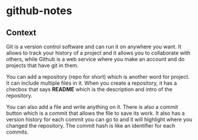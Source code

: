 # github-notes

## Context
Git is a version control software and can run it on anywhere you want. It allows to track your history of a project and it allows you to collaborate with others, while Github is a web service where you make an account and do projects that have git in them.  

You can add a repository (repo for short) which is another word for project. It can include multiple files in it. When you create a repository, it has a checbox that says **README** which is the description and intro of the repository.  

You can also add a file and write anything on it. There is also a commit button which is a commit that allows the file to save its work. It also has a version history for each commit you can go to and it will highlight where you changed the repository. The commit hash is like an identifier for each commits.
